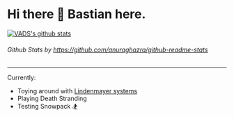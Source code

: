 # Hi there 👋 Bastian here.

[![VADS's github stats](https://github-readme-stats.vercel.app/api?username=VADS&show_icons=true&theme=dracula)](https://github.com/anuraghazra/github-readme-stats)
###### _Github Stats by https://github.com/anuraghazra/github-readme-stats_

---

Currently:
- Toying around with [Lindenmayer systems](https://github.com/VADS/DaVerMePro-MIB5-Three.js)
- Playing Death Stranding
- Testing Snowpack 🏂
